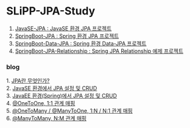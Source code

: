 # SLiPP-JPA-Study
1. <a href='https://github.com/woniper/SLiPP-JPA-Study/tree/master/JavaSE-JPA'>JavaSE-JPA : JavaSE 환경 JPA 프로젝트</a>
2. <a href='https://github.com/woniper/SLiPP-JPA-Study/tree/master/SpringBoot-JPA'>SpringBoot-JPA : Spring 환경 JPA 프로젝트</a>
3. <a href='https://github.com/woniper/SLiPP-JPA-Study/tree/master/SpringBoot-Data-JPA'>SpringBoot-Data-JPA : Spring 환경 Data-JPA 프로젝트</a>
4. <a href='https://github.com/woniper/SLiPP-JPA-Study/tree/master/SpringBoot-JPA-Relationship'>SpringBoot-JPA-Relationship : Spring JPA Relationship 예제 프로젝트</a>


<h3>blog</h3>
1. <a href='http://blog.woniper.net/255'>JPA란 무엇인가?</a> <br/>
2. <a href='http://blog.woniper.net/256'>JavaSE 환경에서 JPA 설정 및 CRUD</a> <br/>
3. <a href='http://blog.woniper.net/258'>JavaEE 환경(Spring)에서 JPA 설정 및 CRUD</a> <br/>
4. <a href='http://blog.woniper.net/263'>@OneToOne, 1:1 관계 매핑</a> <br/>
5. <a href='http://blog.woniper.net/264'>@OneToMany / @ManyToOne, 1:N / N:1 관계 매핑</a> <br/>
6. <a href='http://blog.woniper.net/265'>@ManyToMany, N:M 관계 매핑</a> <br/>
